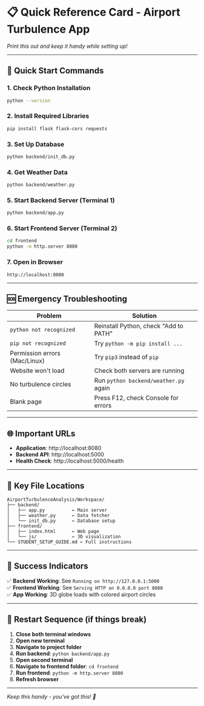 # 📋 Quick Reference Card - Airport Turbulence App

*Print this out and keep it handy while setting up!*

---

## 🚀 Quick Start Commands

### 1. Check Python Installation
```bash
python --version
```

### 2. Install Required Libraries
```bash
pip install flask flask-cors requests
```

### 3. Set Up Database
```bash
python backend/init_db.py
```

### 4. Get Weather Data
```bash
python backend/weather.py
```

### 5. Start Backend Server (Terminal 1)
```bash
python backend/app.py
```

### 6. Start Frontend Server (Terminal 2)
```bash
cd frontend
python -m http.server 8080
```

### 7. Open in Browser
```
http://localhost:8080
```

---

## 🆘 Emergency Troubleshooting

| Problem | Solution |
|---------|----------|
| `python not recognized` | Reinstall Python, check "Add to PATH" |
| `pip not recognized` | Try `python -m pip install ...` |
| Permission errors (Mac/Linux) | Try `pip3` instead of `pip` |
| Website won't load | Check both servers are running |
| No turbulence circles | Run `python backend/weather.py` again |
| Blank page | Press F12, check Console for errors |

---

## 🌐 Important URLs

- **Application**: http://localhost:8080
- **Backend API**: http://localhost:5000
- **Health Check**: http://localhost:5000/health

---

## 📁 Key File Locations

```
AirportTurbulenceAnalysis/Workspace/
├── backend/
│   ├── app.py          ← Main server
│   ├── weather.py      ← Data fetcher
│   └── init_db.py      ← Database setup
├── frontend/
│   ├── index.html      ← Web page
│   └── js/             ← 3D visualization
└── STUDENT_SETUP_GUIDE.md ← Full instructions
```

---

## 🎯 Success Indicators

✅ **Backend Working**: See `Running on http://127.0.0.1:5000`  
✅ **Frontend Working**: See `Serving HTTP on 0.0.0.0 port 8080`  
✅ **App Working**: 3D globe loads with colored airport circles  

---

## 🔄 Restart Sequence (if things break)

1. **Close both terminal windows**
2. **Open new terminal**
3. **Navigate to project folder**
4. **Run backend**: `python backend/app.py`
5. **Open second terminal**
6. **Navigate to frontend folder**: `cd frontend`
7. **Run frontend**: `python -m http.server 8080`
8. **Refresh browser**

---

*Keep this handy - you've got this! 🚀*
